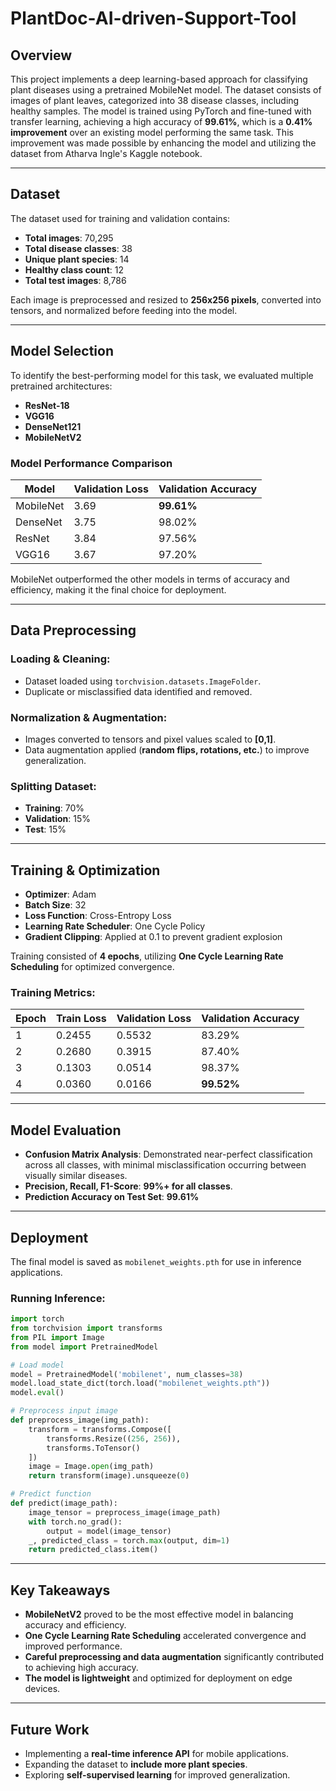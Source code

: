 # PlantDoc-AI-driven-Support-Tool

## Overview

This project implements a deep learning-based approach for classifying plant diseases using a pretrained MobileNet model. The dataset consists of images of plant leaves, categorized into 38 disease classes, including healthy samples. The model is trained using PyTorch and fine-tuned with transfer learning, achieving a high accuracy of **99.61%**, which is a **0.41% improvement** over an existing model performing the same task. This improvement was made possible by enhancing the model and utilizing the dataset from Atharva Ingle's Kaggle notebook.

---

## Dataset

The dataset used for training and validation contains:

- **Total images**: 70,295
- **Total disease classes**: 38
- **Unique plant species**: 14
- **Healthy class count**: 12
- **Total test images**: 8,786

Each image is preprocessed and resized to **256x256 pixels**, converted into tensors, and normalized before feeding into the model.

---

## Model Selection

To identify the best-performing model for this task, we evaluated multiple pretrained architectures:

- **ResNet-18**
- **VGG16**
- **DenseNet121**
- **MobileNetV2**

### Model Performance Comparison

| Model       | Validation Loss | Validation Accuracy |
|------------|----------------|----------------------|
| MobileNet  | 3.69           | **99.61%**          |
| DenseNet   | 3.75           | 98.02%              |
| ResNet     | 3.84           | 97.56%              |
| VGG16      | 3.67           | 97.20%              |

MobileNet outperformed the other models in terms of accuracy and efficiency, making it the final choice for deployment.

---

## Data Preprocessing

### Loading & Cleaning:
- Dataset loaded using `torchvision.datasets.ImageFolder`.
- Duplicate or misclassified data identified and removed.

### Normalization & Augmentation:
- Images converted to tensors and pixel values scaled to **[0,1]**.
- Data augmentation applied (**random flips, rotations, etc.**) to improve generalization.

### Splitting Dataset:
- **Training**: 70%
- **Validation**: 15%
- **Test**: 15%

---

## Training & Optimization

- **Optimizer**: Adam
- **Batch Size**: 32
- **Loss Function**: Cross-Entropy Loss
- **Learning Rate Scheduler**: One Cycle Policy
- **Gradient Clipping**: Applied at 0.1 to prevent gradient explosion

Training consisted of **4 epochs**, utilizing **One Cycle Learning Rate Scheduling** for optimized convergence.

### Training Metrics:

| Epoch | Train Loss | Validation Loss | Validation Accuracy |
|-------|-----------|----------------|----------------------|
| 1     | 0.2455    | 0.5532         | 83.29%               |
| 2     | 0.2680    | 0.3915         | 87.40%               |
| 3     | 0.1303    | 0.0514         | 98.37%               |
| 4     | 0.0360    | 0.0166         | **99.52%**           |

---

## Model Evaluation

- **Confusion Matrix Analysis**: Demonstrated near-perfect classification across all classes, with minimal misclassification occurring between visually similar diseases.
- **Precision, Recall, F1-Score**: **99%+ for all classes**.
- **Prediction Accuracy on Test Set**: **99.61%**

---

## Deployment

The final model is saved as `mobilenet_weights.pth` for use in inference applications.

### Running Inference:

```python
import torch
from torchvision import transforms
from PIL import Image
from model import PretrainedModel

# Load model
model = PretrainedModel('mobilenet', num_classes=38)
model.load_state_dict(torch.load("mobilenet_weights.pth"))
model.eval()

# Preprocess input image
def preprocess_image(img_path):
    transform = transforms.Compose([
        transforms.Resize((256, 256)),
        transforms.ToTensor()
    ])
    image = Image.open(img_path)
    return transform(image).unsqueeze(0)

# Predict function
def predict(image_path):
    image_tensor = preprocess_image(image_path)
    with torch.no_grad():
        output = model(image_tensor)
    _, predicted_class = torch.max(output, dim=1)
    return predicted_class.item()
```

---

## Key Takeaways

- **MobileNetV2** proved to be the most effective model in balancing accuracy and efficiency.
- **One Cycle Learning Rate Scheduling** accelerated convergence and improved performance.
- **Careful preprocessing and data augmentation** significantly contributed to achieving high accuracy.
- **The model is lightweight** and optimized for deployment on edge devices.

---

## Future Work

- Implementing a **real-time inference API** for mobile applications.
- Expanding the dataset to **include more plant species**.
- Exploring **self-supervised learning** for improved generalization.
